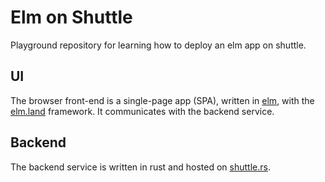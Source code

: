 # Elm on Shuttle

Playground repository for learning how to deploy an elm app on shuttle.

## UI

The browser front-end is a single-page app (SPA), written in [elm](https://elm-lang.org), with the
[elm.land](https://elm.land) framework. It communicates with the backend service.

## Backend

The backend service is written in rust and hosted on [shuttle.rs](https://shuttle.rs).
